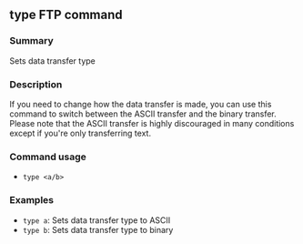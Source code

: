 ## type FTP command

### Summary

Sets data transfer type

### Description

If you need to change how the data transfer is made, you can use this command to switch between the ASCII transfer and the binary transfer. Please note that the ASCII transfer is highly discouraged in many conditions except if you're only transferring text.

### Command usage

* `type <a/b>`

### Examples

* `type a`: Sets data transfer type to ASCII
* `type b`: Sets data transfer type to binary